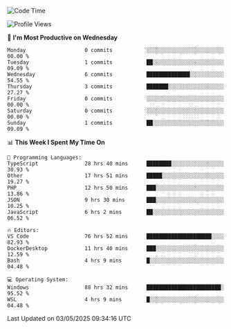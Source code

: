 <!--START_SECTION:waka-->
![Code Time](http://img.shields.io/badge/Code%20Time-4%2C842%20hrs%203%20mins-blue)

![Profile Views](http://img.shields.io/badge/Profile%20Views-0-blue)

📅 **I'm Most Productive on Wednesday** 

```text
Monday                   0 commits           ░░░░░░░░░░░░░░░░░░░░░░░░░   00.00 % 
Tuesday                  1 commits           ██░░░░░░░░░░░░░░░░░░░░░░░   09.09 % 
Wednesday                6 commits           ██████████████░░░░░░░░░░░   54.55 % 
Thursday                 3 commits           ███████░░░░░░░░░░░░░░░░░░   27.27 % 
Friday                   0 commits           ░░░░░░░░░░░░░░░░░░░░░░░░░   00.00 % 
Saturday                 0 commits           ░░░░░░░░░░░░░░░░░░░░░░░░░   00.00 % 
Sunday                   1 commits           ██░░░░░░░░░░░░░░░░░░░░░░░   09.09 % 
```


📊 **This Week I Spent My Time On** 

```text
💬 Programming Languages: 
TypeScript               28 hrs 40 mins      ████████░░░░░░░░░░░░░░░░░   30.93 % 
Other                    17 hrs 51 mins      █████░░░░░░░░░░░░░░░░░░░░   19.27 % 
PHP                      12 hrs 50 mins      ███░░░░░░░░░░░░░░░░░░░░░░   13.86 % 
JSON                     9 hrs 30 mins       ███░░░░░░░░░░░░░░░░░░░░░░   10.25 % 
JavaScript               6 hrs 2 mins        ██░░░░░░░░░░░░░░░░░░░░░░░   06.52 % 

🔥 Editors: 
VS Code                  76 hrs 52 mins      █████████████████████░░░░   82.93 % 
DockerDesktop            11 hrs 40 mins      ███░░░░░░░░░░░░░░░░░░░░░░   12.59 % 
Bash                     4 hrs 9 mins        █░░░░░░░░░░░░░░░░░░░░░░░░   04.48 % 

💻 Operating System: 
Windows                  88 hrs 32 mins      ████████████████████████░   95.52 % 
WSL                      4 hrs 9 mins        █░░░░░░░░░░░░░░░░░░░░░░░░   04.48 % 
```


 Last Updated on 03/05/2025 09:34:16 UTC
<!--END_SECTION:waka-->
